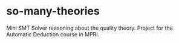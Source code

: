 so-many-theories
================

Mini SMT Solver reasoning about the quality theory. Project for the Automatic Deduction course in MPRI.
